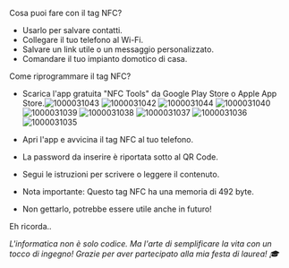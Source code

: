 Cosa puoi fare con il tag NFC?
- Usarlo per salvare contatti.
- Collegare il tuo telefono al Wi-Fi.
- Salvare un link utile o un messaggio personalizzato.
- Comandare il tuo impianto domotico di casa.

Come riprogrammare il tag NFC? 
- Scarica l'app gratuita "NFC Tools" da Google Play Store o Apple App Store.![1000031043](https://github.com/user-attachments/assets/5c57fb5c-fa23-4568-b5d8-afd48950c09c)
![1000031042](https://github.com/user-attachments/assets/e2e379da-1d70-4313-97e4-2db7f2df65e3)
![1000031044](https://github.com/user-attachments/assets/2fd5531b-2cef-47d4-a6d2-3c66aed02ecb)
![1000031040](https://github.com/user-attachments/assets/e323c7dd-eda2-48e8-80df-1d1249dae63c)
![1000031039](https://github.com/user-attachments/assets/928698eb-746e-4b20-bd0c-913f47bf0016)
![1000031038](https://github.com/user-attachments/assets/8c05c93f-c8a9-4343-93b5-d06e943510e9)
![1000031037](https://github.com/user-attachments/assets/728ee849-d5d0-413f-82dc-139de12bdfab)
![1000031036](https://github.com/user-attachments/assets/cbdeaf01-6775-4a4a-9bef-e3392b14a527)
![1000031035](https://github.com/user-attachments/assets/6b481920-cda8-4310-ab22-89285e8063ce)

- Apri l'app e avvicina il tag NFC al tuo telefono.
- La password da inserire è riportata sotto al QR Code.
- Segui le istruzioni per scrivere o leggere il contenuto.
- Nota importante: Questo tag NFC ha una memoria di 492 byte.
- Non gettarlo, potrebbe essere utile anche in futuro!

Eh ricorda..

*L'informatica non è solo codice. Ma l'arte di semplificare la vita con un tocco di ingegno! Grazie per aver partecipato alla mia festa di laurea! 🎓*
